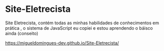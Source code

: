 # Site-Eletrecista
 Site Eletrecista, contém todas as minhas habilidades de conhecimentos em prática , o sistema de JavaScript eu copiei e estou aprendendo o báisco ainda (conseito)

https://migueldomingues-dev.github.io/Site-Eletrecista/
